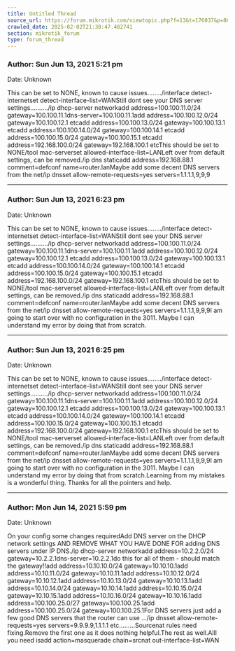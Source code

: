 ```yaml
---
title: Untitled Thread
source_url: https://forum.mikrotik.com/viewtopic.php?f=13&t=176037&p=862645#p862645
crawled_date: 2025-02-02T21:38:47.482741
section: mikrotik_forum
type: forum_thread
---
```


### Author: Sun Jun 13, 2021 5:21 pm
Date: Unknown

This can be set to NONE,  known to cause issues......../interface detect-internetset detect-interface-list=WANStill dont see your DNS server settings........../ip dhcp-server networkadd address=100.100.11.0/24 gateway=100.100.11.1dns-server=100.100.11.1add address=100.100.12.0/24 gateway=100.100.12.1  etcadd address=100.100.13.0/24 gateway=100.100.13.1  etcadd address=100.100.14.0/24 gateway=100.100.14.1  etcadd address=100.100.15.0/24 gateway=100.100.15.1  etcadd address=192.168.100.0/24 gateway=192.168.100.1  etcThis should be set to NONE/tool mac-serverset allowed-interface-list=LANLeft over from default settings, can be removed./ip dns staticadd address=192.168.88.1 comment=defconf name=router.lanMaybe add some decent DNS servers from the net/ip dnsset allow-remote-requests=yes  servers=1.1.1.1,9,9,9


---
### Author: Sun Jun 13, 2021 6:23 pm
Date: Unknown

This can be set to NONE,  known to cause issues......../interface detect-internetset detect-interface-list=WANStill dont see your DNS server settings........../ip dhcp-server networkadd address=100.100.11.0/24 gateway=100.100.11.1dns-server=100.100.11.1add address=100.100.12.0/24 gateway=100.100.12.1  etcadd address=100.100.13.0/24 gateway=100.100.13.1  etcadd address=100.100.14.0/24 gateway=100.100.14.1  etcadd address=100.100.15.0/24 gateway=100.100.15.1  etcadd address=192.168.100.0/24 gateway=192.168.100.1  etcThis should be set to NONE/tool mac-serverset allowed-interface-list=LANLeft over from default settings, can be removed./ip dns staticadd address=192.168.88.1 comment=defconf name=router.lanMaybe add some decent DNS servers from the net/ip dnsset allow-remote-requests=yes  servers=1.1.1.1,9,9,9I am going to start over with no configuration in the 3011. Maybe I can understand my error by doing that from scratch.


---
### Author: Sun Jun 13, 2021 6:25 pm
Date: Unknown

This can be set to NONE,  known to cause issues......../interface detect-internetset detect-interface-list=WANStill dont see your DNS server settings........../ip dhcp-server networkadd address=100.100.11.0/24 gateway=100.100.11.1dns-server=100.100.11.1add address=100.100.12.0/24 gateway=100.100.12.1  etcadd address=100.100.13.0/24 gateway=100.100.13.1  etcadd address=100.100.14.0/24 gateway=100.100.14.1  etcadd address=100.100.15.0/24 gateway=100.100.15.1  etcadd address=192.168.100.0/24 gateway=192.168.100.1  etcThis should be set to NONE/tool mac-serverset allowed-interface-list=LANLeft over from default settings, can be removed./ip dns staticadd address=192.168.88.1 comment=defconf name=router.lanMaybe add some decent DNS servers from the net/ip dnsset allow-remote-requests=yes  servers=1.1.1.1,9,9,9I am going to start over with no configuration in the 3011. Maybe I can understand my error by doing that from scratch.Learning from my mistakes is a wonderful thing. Thanks for all the pointers and help.


---
### Author: Mon Jun 14, 2021 5:59 pm
Date: Unknown

On your config some changes requiredAdd DNS server on the DHCP network settings AND REMOVE WHAT YOU HAVE DONE FOR adding DNS servers under IP DNS./ip dhcp-server networkadd address=10.2.2.0/24 gateway=10.2.2.1dns-server=10.2.2.1do this for all of them - should match the gateway!!add address=10.10.10.0/24 gateway=10.10.10.1add address=10.10.11.0/24 gateway=10.10.11.1add address=10.10.12.0/24 gateway=10.10.12.1add address=10.10.13.0/24 gateway=10.10.13.1add address=10.10.14.0/24 gateway=10.10.14.1add address=10.10.15.0/24 gateway=10.10.15.1add address=10.10.16.0/24 gateway=10.10.16.1add address=100.100.25.0/27 gateway=100.100.25.1add address=100.100.25.0/24 gateway=100.100.25.1For DNS servers just add a few good DNS servers that the router can use .../ip dnsset allow-remote-requests=yes servers=9.9.9.9,1.1.1.1    etc.........Sourcenat rules need fixing.Remove the first one as it does nothing helpful.The rest as well.Alll you need isadd action=masquerade chain=srcnat out-interface-list=WAN

